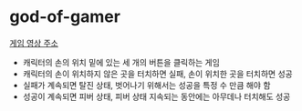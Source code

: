 # god-of-gamer

[게임 영상 주소](https://drive.google.com/open?id=1xfqnBAnvk1eL2ss97Iq8fck9uEQZ3uXt)

* 캐릭터의 손의 위치 밑에 있는 세 개의 버튼을 클릭하는 게임
* 캐릭터의 손이 위치하지 않은 곳을 터치하면 실패, 손이 위치한 곳을 터치하면 성공
* 실패가 계속되면 탈진 상태, 벗어나기 위해서는 성공을 특정 수 만큼 해야 함
* 성공이 계속되면 피버 상태, 피버 상태 지속되는 동안에는 아무데나 터치해도 성공
